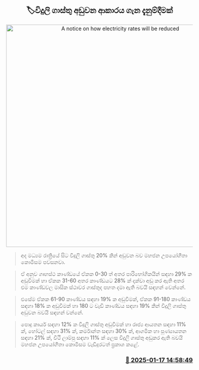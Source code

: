 <p align='center'><b><h2 align='center' title='A notice on how electricity rates will be reduced'>🏷විදුලි ගාස්තු අඩුවන ආකාරය ගැන දැනුම්දීමක් </h2></b></p>
<p align='center'><img src='https://helakuru.sgp1.cdn.digitaloceanspaces.com/esana/images/lib/electricity01.png' width='600' alt='A notice on how electricity rates will be reduced'></p>

> අද මධ්‍යම රාත්‍රි​යේ සිට විදුලි ගාස්තු 20% කින් අඩුවන බව මහජන උපයෝගීතා කොමිසම පවසනවා.

> ඒ අනුව ගෘහස්ථ කාණ්ඩයේ ඒකක 0-30 ත් අතර පාරිභෝගිකයින් සඳහා 29% ක අඩුවීමක් හා ඒකක 31-60 අතර කාණ්ඩයට 28% ක් දක්වා අඩු කර ඇති අතර එම කාණ්ඩවල මාසික ස්ථාවර ගාස්තුද පහත දමා ඇති බවයි සඳහන් වෙන්නේ.

> එසේම ඒකක 61-90 කාණ්ඩය සඳහා 19% ක අඩුවීමක්, ඒකක 91-180 කාණ්ඩය සඳහා 18% ක අඩුවීමක් හා 180 ට වැඩි කාණ්ඩය සඳහා 19% කින් විදුලි ගාස්තු අඩුවන බවයි සඳහන් වන්නේ.

> පොදු කාර්ය සඳහා 12% ක විදුලි ගාස්තු අඩුවීමක් හා රාජ්‍ය ආයතන සඳහා 11% ක්, හෝටල් සඳහා 31% ක්, කර්මාන්ත සඳහා 30% ක්, ආගමික හා පුණ්‍යායතන සඳහා 21% ක්, වීථි ලාම්පු සඳහා 11% ක් ලෙස විදුලි ගාස්තු අඩුකර ඇති බවයි මහජන උපයෝගීතා කොමිසම වැඩිදුරටත් ප්‍රකාශ කළේ. 



<h3 align='right'><a href='https://www.helakuru.lk/esana/p/106660/'>📅 2025-01-17 14:58:49</a></h3>
